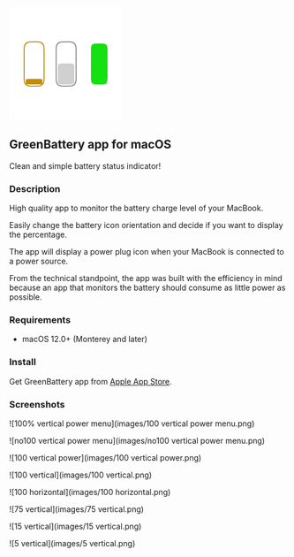 ![GreenBattery app for macOS](images/green.battery.app.icon.small.svg)

## GreenBattery app for macOS

Clean and simple battery status indicator!

### Description

High quality app to monitor the battery charge level of your MacBook.

Easily change the battery icon orientation and decide if you want to display the percentage.

The app will display a power plug icon when your MacBook is connected to a power source.

From the technical standpoint, the app was built with the efficiency in mind because an app that monitors the battery should consume as little power as possible.

### Requirements

- macOS 12.0+ (Monterey and later)

### Install

Get GreenBattery app from [Apple App Store](https://www.apple.com/app-store/).

### Screenshots

![100% vertical power menu](images/100 vertical power menu.png)

![no100 vertical power menu](images/no100 vertical power menu.png)

![100 vertical power](images/100 vertical power.png)

![100 vertical](images/100 vertical.png)

![100 horizontal](images/100 horizontal.png)

![75 vertical](images/75 vertical.png)

![15 vertical](images/15 vertical.png)

![5 vertical](images/5 vertical.png)
